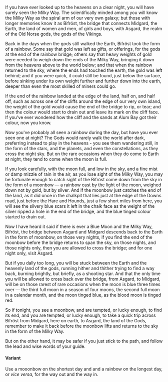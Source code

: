 If you have ever looked up to the heavens on a clear night, you will have surely seen the Milky Way. The scientifically minded among you will know the Milky Way as the spiral arm of our very own galaxy; but those with longer memories know it as Bifröst, the bridge that connects Midgard, the Earth, the land of women and men, of girls and boys, with Asgard, the realm of the Old Norse gods, the gods of the Vikings.

Back in the days when the gods still walked the Earth, Bifröst took the form of a rainbow. Some say that gold was left as gifts, or offerings, for the gods at the end of the rainbow bridge; others say that heavy weights of gold were needed to weigh down the ends of the Milky Way, bringing it down from the heavens above to the world below; and that when the rainbow returned to the sky, where the ends had touched the earth, the gold was left behind; and if you were quick, it could still be found, just below the surface, before sinking under its own weight further and further down into the earth, deeper than even the most skilled of miners could go.

If the end of the rainbow landed at the edge of the land, half on, and half off, such as across one of the cliffs around the edge of our very own island, the weight of the gold would cause the end of the bridge to rip, or tear; and then the colour would start to drain out and leave its mark on the cliff face. If you've ever wondered how the cliff and the sands at Alum Bay got their colour, now you know.

Now you've probably all seen a rainbow during the day, but have you ever seen one at night? The Gods would rarely walk the world after dark, preferring instead to play in the heavens - you see them wandering still, in the form of the stars, and the planets, and even the constellations, as they cross the night sky. But on the rare occasions when they do come to Earth at night, they tend to come when the moon is full.

If you look carefully, with the moon full, and low in the sky, and a fine mist or damp mizzle of rain in the air, as you lose sight of the Milky Way, you may be fortunate enough to catch sight of the Bifröst come down from the sky in the form of a moonbow — a rainbow cast by the light of the moon, weighed down not by gold, but by silver. And if the moonbow just catches the end of the land, as it did once in the chalkpit that lies just at the edge of the Downs road, just before the Hare and Hounds, just a few short miles from here, you will see the silvery blue scars it left in the chalk face as the weight of the silver ripped a hole in the end of the bridge, and the blue tinged colour started to drain out.

Now I have heard it said if there is ever a Blue Moon and the Milky Way, Bifröst, the bridge between Asgard and Midgard descends back to the Earth in the form of moonbow, on those very nights, if you find the end of the moonbow before the bridge returns to span the sky, on those nights, and those nights only, then you are allowed to cross the bridge; and for one night only, visit Asgard.

But if you dally too long, you will be stuck between the Earth and the heavenly land of the gods, running hither and thither trying to find a way back, burning brightly, but briefly, as a shooting star. And that the only time you will be allowed to cross back over the bridge, from Asgard, to Midgard, will be on those rarest of rare occasions when the moon is blue three times over — the third full moon in a season of four moons, the second full moon in a calendar month, and the moon tinged blue, as the blood moon is tinged red.

So if tonight, you see a moonbow, and are tempted, or lucky enough, to find its end, and you are tempted, or lucky enough, to take a quick trip across Bifröst from Midgard, here on earth, to Asgard, the land of the Gods, remember to make it back before the moonbow lifts and returns to the sky in the form of the Milky Way.

But on the other hand, it may be safer if you just stick to the path, and follow the lead and wise words of your guide.  




#### Variant
Use a mooonbow on the shortest day and and a rainbow on the longest day, or *vice versa*, for the way out and the way in.
